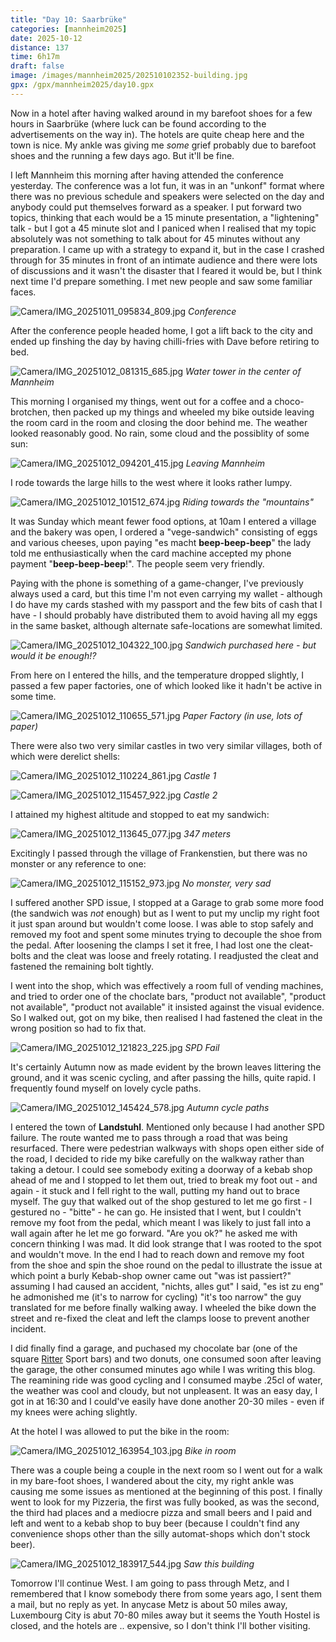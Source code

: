 ```yaml
--- 
title: "Day 10: Saarbrüke"
categories: [mannheim2025]
date: 2025-10-12
distance: 137
time: 6h17m
draft: false
image: /images/mannheim2025/202510102352-building.jpg
gpx: /gpx/mannheim2025/day10.gpx
---
```


Now in a hotel after having walked around in my barefoot shoes for a few hours
in Saarbrüke (where luck can be found according to the advertisements on the
way in). The hotels are quite cheap here and the town is nice. My ankle was
giving me _some_ grief probably due to barefoot shoes and the running a few
days ago. But it'll be fine.

I left Mannheim this morning after having attended the conference yesterday.
The conference was a lot fun, it was in an "unkonf" format where there was no
previous schedule and speakers were selected on the day and anybody could
put themselves forward as a speaker. I put forward two topics, thinking that
each would be a 15 minute presentation, a "lightening" talk - but I got a 45
minute slot and I paniced when I realised that my topic absolutely was not
something to talk about for 45 minutes without any preparation. I came up with
a strategy to expand it, but in the case I crashed through for 35 minutes in
front of an intimate audience and there were lots of discussions and it wasn't
the disaster that I feared it would be, but I think next time I'd prepare
something. I met new people and saw some familiar faces.

![Camera/IMG_20251011_095834_809.jpg](/images/mannheim2025/202510102352-unkonf.jpg)
*Conference*

After the conference people headed home, I got a lift back to the city and
ended up finshing the day by having chilli-fries with Dave before retiring to
bed.

![Camera/IMG_20251012_081315_685.jpg](/images/mannheim2025/202510102352-waserturm.jpg)
*Water tower in the center of Mannheim*

This morning I organised my things, went out for a coffee and a
choco-brotchen, then packed up my things and wheeled my bike outside leaving
the room card in the room and closing the door behind me. The weather looked reasonably good. No rain, some cloud and the possiblity of some sun:

![Camera/IMG_20251012_094201_415.jpg](/images/mannheim2025/202510102352-leaving.jpg)
*Leaving Mannheim*

I rode towards the large hills to the west where it looks rather lumpy.

![Camera/IMG_20251012_101512_674.jpg](/images/mannheim2025/202510102352-towardsmountains.jpg)
*Riding towards the "mountains"*

It was Sunday which meant fewer food options, at 10am I entered a village and
the bakery was open, I ordered a "vege-sandwich" consisting of eggs and
various cheeses, upon paying "es macht **beep-beep-beep**" the lady told me
enthusiastically when the card machine accepted my phone payment
"**beep-beep-beep**!". The people seem very friendly.

Paying with the phone is something of a game-changer, I've previously always
used a card, but this time I'm not even carrying my wallet - although I do
have my cards stashed with my passport and the few bits of cash that I have -
I should probably have distributed them to avoid having all my eggs in the
same basket, although alternate safe-locations are somewhat limited.

![Camera/IMG_20251012_104322_100.jpg](/images/mannheim2025/202510102352-autumvillage.jpg)
*Sandwich purchased here - but would it be enough!?*

From here on I entered the hills, and the temperature dropped slightly, I
passed a few paper factories, one of which looked like it hadn't be active in
some time.

![Camera/IMG_20251012_110655_571.jpg](/images/mannheim2025/202510102352-paperfactory.jpg)
*Paper Factory (in use, lots of paper)*

There were also two very similar castles in two very similar
villages, both of which were derelict shells:

![Camera/IMG_20251012_110224_861.jpg](/images/mannheim2025/202510102352-derelictcastle.jpg)
*Castle 1*

![Camera/IMG_20251012_115457_922.jpg](/images/mannheim2025/202510102352-derelictcastle2.jpg)
*Castle 2*

I attained my highest altitude and stopped to eat my sandwich:

![Camera/IMG_20251012_113645_077.jpg](/images/mannheim2025/202510102352-347m.jpg)
*347 meters*

Excitingly I passed through the village of Frankenstien, but there was no
monster or any reference to one:

![Camera/IMG_20251012_115152_973.jpg](/images/mannheim2025/202510102352-frankenstein.jpg)
*No monster, very sad*

I suffered another SPD issue, I stopped at a Garage to grab some more food
(the sandwich was _not_ enough) but as I went to put my unclip my right foot
it just span around but wouldn't come loose. I was able to stop safely and
removed my foot and spent some minutes trying to decouple the shoe from the
pedal. After loosening the clamps I set it free, I had lost one the
cleat-bolts and the cleat was loose and freely rotating. I readjusted the
cleat and fastened the remaining bolt tightly.

I went into the shop, which was effectively a room full of vending machines,
and tried to order one of the choclate bars, "product not available", "product
not available", "product not available" it insisted against the visual
evidence. So I walked out, got on my bike, then realised I had fastened the
cleat in the wrong position so had to fix that.

![Camera/IMG_20251012_121823_225.jpg](/images/mannheim2025/202510102352-spdfail.jpg)
*SPD Fail*

It's certainly Autumn now as made evident by the brown leaves littering the
ground, and it was scenic cycling, and after passing the hills, quite rapid. I
frequently found myself on lovely cycle paths.

![Camera/IMG_20251012_145424_578.jpg](/images/mannheim2025/202510102352-path.jpg)
*Autumn cycle paths*

I entered the town of **Landstuhl**. Mentioned only because I had another
SPD failure. The route wanted me to pass through a road that was being
resurfaced. There were pedestrian walkways with shops open either side of the
road, I decided to ride my bike carefully on the walkway rather than taking a
detour. I could see somebody exiting a doorway of a kebab shop ahead of me and
I stopped to let them out, tried to break my foot out - and again - it stuck
and I fell right to the wall, putting my hand out to brace myself. The guy that walked out of the shop gestured to
let me go first - I gestured no - "bitte" - he can go. He insisted that I went, but I
couldn't remove my foot from the pedal, which meant I was likely to just fall
into a wall again after he let me go forward. "Are you ok?" he
asked me with concern thinking I was mad. It did look strange that I was rooted to the spot and
wouldn't move. In the end I had to reach down and remove my foot from the shoe
and spin the shoe round on the pedal to illustrate the issue at which point
a burly Kebab-shop owner came out "was ist passiert?" assuming I had caused an
accident, "nichts, alles gut" I said, "es ist zu eng" he admonished me (it's
to narrow for cycling) "it's too narrow" the guy translated for me before
finally walking away. I wheeled the bike down the street and re-fixed the
cleat and left the clamps loose to prevent another incident.

I did finally find a garage, and puchased my chocolate bar (one of the square
[Ritter](https://en.wikipedia.org/wiki/Ritter_Sport) Sport bars) and two
donuts, one consumed soon after leaving the garage, the other consumed minutes
ago while I was writing this blog. The reamining ride was good cycling and I
consumed maybe .25cl of water, the weather was cool and cloudy, but not
unpleasent. It was an easy day, I got in at 16:30 and I could've easily have
done another 20-30 miles - even if my knees were aching slightly.

At the hotel I was allowed to put the bike in the room:

![Camera/IMG_20251012_163954_103.jpg](/images/mannheim2025/202510102352-room.jpg)
*Bike in room*

There was a couple being a couple in the next room so I went out for a walk
in my bare-foot shoes, I wandered about the city, my right ankle was causing
me some issues as mentioned at the beginning of this post. I finally went to
look for my Pizzeria, the first was fully booked, as was the second, the third
had places and a mediocre pizza and small beers and I paid and left and went
to a kebab shop to buy beer (because I couldn't find any convenience shops
other than the silly automat-shops which don't stock beer).

![Camera/IMG_20251012_183917_544.jpg](/images/mannheim2025/202510102352-building.jpg)
*Saw this building*

Tomorrow I'll continue West. I am going to pass through Metz, and I remembered
that I know somebody there from some years ago, I sent them a mail, but no
reply as yet. In anycase Metz is about 50 miles away, Luxembourg City is abut
70-80 miles away but it seems the Youth Hostel is closed, and the hotels are
.. expensive, so I don't think I'll bother visiting.
